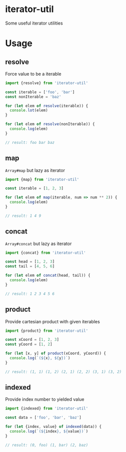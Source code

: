 iterator-util
==============

Some useful iterator utilities

# Usage

## resolve

Force value to be a iterable

```js
import {resolve} from 'iterator-util'

const iterable = ['foo', 'bar']
const nonIterable = 'baz'

for (let elem of resolve(iterable)) {
  console.lot(elem)
}

for (let elem of resolve(nonIterable)) {
  console.log(elem)
}

// result: foo bar baz
```

## map

`Array#map` but lazy as iterator

```js
import {map} from 'iterator-util'

const iterable = [1, 2, 3]

for (let elem of map(iterable, num => num ** 2)) {
  console.log(elem)
}

// result: 1 4 9
```

## concat

`Array#concat` but lazy as iterator

```js
import {concat} from 'iterator-util'

const head = [1, 2, 3]
const tail = [4, 5, 6]

for (let elem of concat(head, tail)) {
  console.log(elem)
}

// result: 1 2 3 4 5 6
```

## product

Provide cartesian product with given iterables

```js
import {product} from 'iterator-util'

const xCoord = [1, 2, 3]
const yCoord = [1, 2]

for (let [x, y] of product(xCoord, yCoord)) {
  console.log(`(${x}, ${y})`)
}

// result: (1, 1) (1, 2) (2, 1) (2, 2) (3, 1) (3, 2)
```

## indexed

Provide index number to yielded value

```js
import {indexed} from 'iterator-util'

const data = ['foo', 'bar', 'baz']

for (let {index, value} of indexed(data)) {
  console.log(`(${index}, ${value})`)
}

// result: (0, foo) (1, bar) (2, baz)
```
